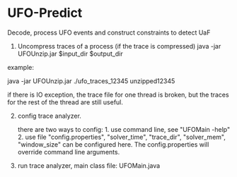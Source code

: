 # UFO-Predict
Decode, process UFO events and construct constraints to detect UaF


1. Uncompress traces of a process (if the trace is compressed)
java -jar UFOUnzip.jar  $input_dir $output_dir

example:

java -jar UFOUnzip.jar ./ufo_traces_12345  unzipped12345

if there is IO exception, the trace file for one thread is broken, but the traces for the rest of the thread are still useful.

2. config trace analyzer.

	there are two ways to config:
		1. use command line, see "UFOMain -help"
		2. use file "config.properties", "solver_time", "trace_dir", "solver_mem", "window_size" can be configured here. The config.properties will override command line arguments.

3. run trace analyzer, main class file: UFOMain.java
